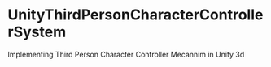 # UnityThirdPersonCharacterControllerSystem
Implementing Third Person Character Controller Mecannim in Unity 3d
